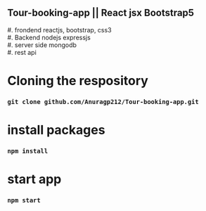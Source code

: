  ## Tour-booking-app || React jsx Bootstrap5
#. frondend reactjs, bootstrap, css3 </br>
#. Backend nodejs expressjs </br> 
#. server side mongodb</br>
#. rest api </br>  
# Cloning the respository 
 ### `git clone github.com/Anuragp212/Tour-booking-app.git`  
 
# install packages   
### `npm install`   
   
# start app
### `npm start` 
  
 
